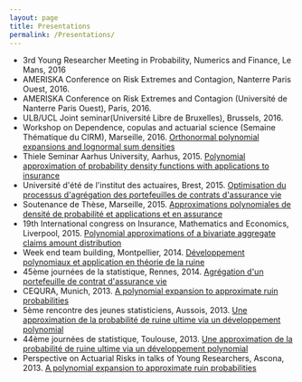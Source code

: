 ```yaml
---
layout: page
title: Presentations
permalink: /Presentations/
---
```


* 3rd Young Researcher Meeting in Probability, Numerics and Finance, Le Mans, 2016
* AMERISKA Conference on Risk Extremes and Contagion, Nanterre Paris Ouest, 2016.
* AMERISKA Conference on Risk Extremes and Contagion (Université de Nanterre Paris Ouest), Paris, 2016.
* ULB/UCL Joint seminar(Université Libre de Bruxelles), Brussels, 2016.
* Workshop on Dependence, copulas and actuarial science (Semaine Thématique du CIRM), Marseille, 2016.
[Orthonormal polynomial expansions and lognormal sum densities](/Presentations/SemaineThematiqueCIRMGoffard.pdf)
* Thiele Seminar Aarhus University, Aarhus, 2015.
[Polynomial approximation of probability density functions with applications to insurance](/Presentations/AUSeminar.pdf)
* Université d'été de l'institut des actuaires, Brest, 2015.
[Optimisation du processus d'agrégation des portefeuilles de contrats d'assurance vie](/Presentations/SlidesEuria.pdf)
* Soutenance de Thèse, Marseille, 2015.
[Approximations polynomiales de densité de probabilité et applications et en assurance](/Presentations/SoutenanceThese.pdf)
* 19th International congress on Insurance, Mathematics and Economics, Liverpool, 2015.
[Polynomial approximations of a bivariate aggregate claims amount distribution](/Presentations/IMEConferenceSlidesPO.pdf)
* Week end team building, Montpellier, 2014.
[Développement polynomiaux et application en théorie de la ruine](/Files/PresentationWeTeamBuilding/Pierre-O-Goffard-WETeamBuildingMontpellier.pdf)
* 45ème journées de la statistique, Rennes, 2014.
[Agrégation d'un portefeuille de contrat d'assurance vie](/Presentations/SlidesSFDSGoffardRennes.pdf)
* CEQURA, Munich, 2013. [A polynomial expansion to approximate ruin probabilities](/Presentations/SlidesCEQURA2013Goffard.pdf)
* 5ème rencontre des jeunes statisticiens, Aussois, 2013. [Une approximation de la probabilité de ruine ultime via un développement polynomial](/Presentations/SlidesAussoisGoffard.pdf)
* 44ème journées de statistique, Toulouse, 2013. [Une approximation de la probabilité de ruine ultime via un développement polynomial](/Presentations/Goffard_PO_StatistiqueNonParametrique.pdf)
* Perspective on Actuarial Risks in talks of Young Researchers, Ascona, 2013. [A polynomial expansion to approximate ruin probabilities](/presentations/SlidesAscona.pdf)